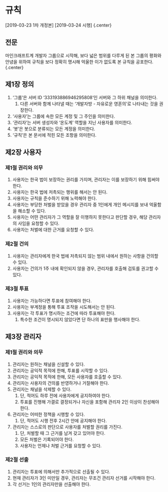 # 규칙

\[2019-03-23 1차 개정본\] \[2019-03-24 시행\]
{.center}

## 전문

마인크래프트계 개발자 그룹으로 시작해, 보다 넓은 범위를 다루게 된 본 그룹의 평화와 안녕을 위하여 규칙을 보다 정확히 명시해 억울한 이가 없도록 본 규칙을 공포한다.
{.center}

## 제1장 정의

1. ‘그룹’은 서버 ID ‘333193886946295808’인 서버와 그 하위 채널을 의미한다.
   1. 다른 서버와 함께 나타낼 때는 ‘개발자방 - 자유로운 영혼의’로 나타내는 것을 권장한다.
2. ‘사용자’는 그룹에 속한 모든 계정 및 그 주인을 의미한다.
3. ‘관리자’는 서버 생성자와 ‘온도계’ 역할을 지닌 사용자를 의미한다.
4. ‘봇’은 봇으로 분류되는 모든 계정을 의미한다.
5. ‘규칙’은 본 문서에 적힌 모든 조항을 의미한다.

## 제2장 사용자

### 제1절 권리와 의무

1. 사용자는 한국 법이 보장하는 권리를 가지며, 관리자는 이를 보장하기 위해 힘써야 한다.
2. 사용자는 한국 법에 저촉되는 행위를 해서는 안 된다.
3. 사용자는 규칙을 준수하기 위해 노력해야 한다.
4. 사용자는 부당한 처벌을 받았을 경우 관리자 중 1인에게 개인 메시지를 보내 억울함을 해소할 수 있다.
5. 사용자는 어떤 관리자가 그 역할을 잘 이행하지 못한다고 판단할 경우, 해당 관리자의 사임을 요청할 수 있다.
6. 사용자는 처벌에 대한 근거를 요청할 수 있다.

### 제2절 건의

1. 사용자는 관리자에게 한국 법에 저촉되지 않는 범위 내에서 원하는 사항을 건의할 수 있다.
2. 사용자는 건의가 1주 내에 확인되지 않을 경우, 관리자를 호출해 검토를 권고할 수 있다.

### 제3절 투표

1. 사용자는 가능하다면 투표에 참여해야 한다.
2. 사용자는 부계정을 통해 투표 조작을 시도해서는 안 된다.
3. 사용자는 각 투표가 명시하는 조건에 따라 투표해야 한다.
   1. 특수한 조건이 명시되지 않았다면 단 하나의 표만을 행사해야 한다.

## 제3장 관리자

### 제1절 권리와 의무

1. 관리자는 원하는 채널을 신설할 수 있다.
2. 관리자는 공익적 목적에 한해, 투표를 시작할 수 있다.
3. 관리자는 공익적 목적에 한해, 모든 사용자를 호출할 수 있다.
4. 관리자는 사용자의 건의를 반영하거나 거절해야 한다.
5. 관리자는 채널을 삭제할 수 있다.
   1. 단, 적어도 하루 전에 사용자에게 공지하여야 한다.
   2. 투표를 진행해 가결로 결정되거나 자신을 포함해 관리자 2인 이상이 찬성해야 한다.
6. 관리자는 어떠한 정책을 시행할 수 있다.
   1. 단, 적어도 시행 전후 2시간 안에 공지해야 한다.
7. 관리자는 스스로의 판단으로 사용자를 처벌할 권리를 가진다.
   1. 단, 처벌할 때 그 근거를 남겨 갖고 있어야 한다.
   2. 모든 처벌은 기록되어야 한다.
   3. 사용자는 언제나 처벌 근거를 요청할 수 있다.

### 제2절 선출

1. 관리자는 투표에 의해서만 추가적으로 선출될 수 있다.
2. 현재 관리자가 3인 미만일 경우, 관리자는 무조건 관리자 선거를 시작해야 한다.
3. 각 선거는 1인의 관리자만을 선출해야 한다.
